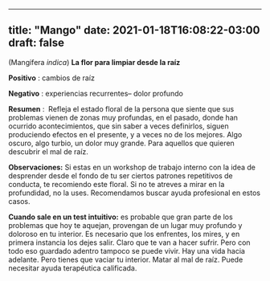 
---
title: "Mango"
date: 2021-01-18T16:08:22-03:00
draft: false
--- 
        

 

 



(Mangifera *indica*)
**La
 flor para limpiar desde la raíz**
 


**Positivo** : cambios de raíz


**Negativo** : experiencias recurrentes– dolor profundo
 


**Resumen** :  Refleja el
 estado floral de la persona que siente que sus problemas vienen de zonas muy
 profundas, en el pasado, donde han ocurrido acontecimientos, que sin saber a
 veces definirlos, siguen produciendo efectos en el presente, y a veces no de
 los mejores. Algo oscuro, algo turbio, un dolor muy grande.
Para aquellos que quieren
 descubrir el mal de raíz.
 


**Observaciones:**  Si estas en un workshop de trabajo interno con la
 idea de desprender desde el fondo de tu ser ciertos patrones repetitivos de
 conducta, te recomiendo este floral.
Si no te atreves a mirar en la profundidad, no la
 uses. Recomendamos buscar ayuda profesional en estos casos.
 


**Cuando sale en un test intuitivo:**  es probable que gran parte de los problemas que hoy
 te aquejan, provengan de un lugar muy profundo y doloroso en tu interior.
Es necesario que
 los enfrentes, los mires, y en primera instancia los dejes salir. Claro que te
 van a hacer sufrir. Pero con todo eso guardado adentro tampoco se puede vivir.
 Hay una vida hacia adelante. Pero tienes que vaciar tu interior. Matar al mal
 de raíz.
Puede necesitar
 ayuda terapéutica calificada.



